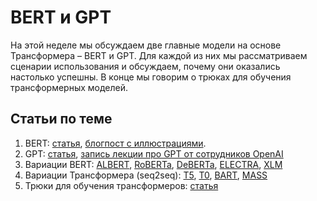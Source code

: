 # BERT и GPT

На этой неделе мы обсуждаем две главные модели на основе Трансформера – BERT и GPT. Для каждой из них мы рассматриваем сценарии использования и обсуждаем, почему они оказались настолько успешны. В конце мы говорим о трюках для обучения трансформерных моделей.

## Статьи по теме

1. BERT: [статья](https://arxiv.org/abs/1810.04805), [блогпост с иллюстрациями](https://jalammar.github.io/illustrated-bert/).
1. GPT: [статья](https://arxiv.org/abs/2005.14165), [запись лекции про GPT от сотрудников OpenAI](https://www.youtube.com/watch?v=3gb-ZkVRemQ&ab_channel=StanfordOnline)
1. Вариации BERT: [ALBERT](https://arxiv.org/abs/1909.11942), [RoBERTa](https://arxiv.org/abs/1907.11692), [DeBERTa](https://arxiv.org/abs/2006.03654), [ELECTRA](https://arxiv.org/abs/2003.10555), [XLM](https://arxiv.org/abs/1901.07291) 
1. Вариации Трансформера (seq2seq): [T5](https://arxiv.org/abs/1910.10683), [T0](https://arxiv.org/pdf/2110.08207), [BART](https://arxiv.org/abs/1910.13461), [MASS](https://arxiv.org/abs/1905.02450)
1. Трюки для обучения трансформеров: [статья](https://arxiv.org/pdf/1804.00247)
